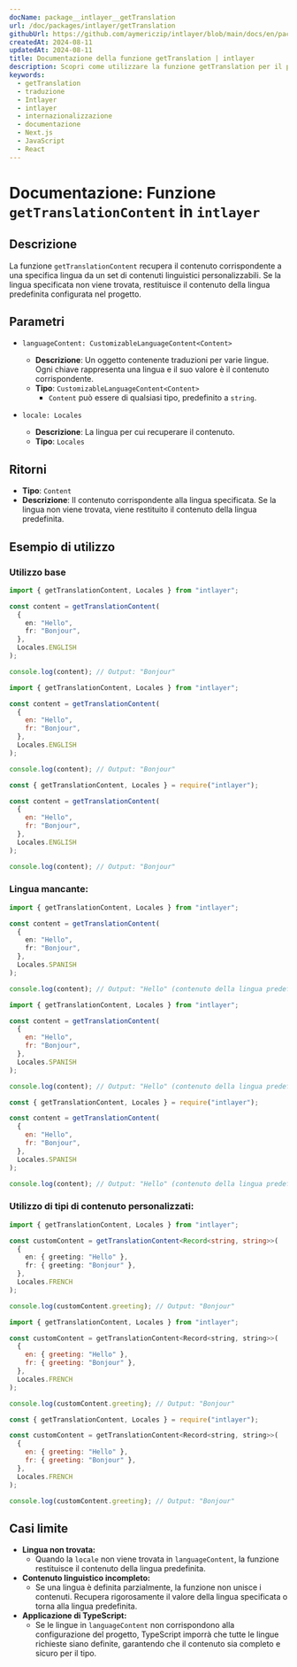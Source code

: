 ```yaml
---
docName: package__intlayer__getTranslation
url: /doc/packages/intlayer/getTranslation
githubUrl: https://github.com/aymericzip/intlayer/blob/main/docs/en/packages/intlayer/getTranslation.md
createdAt: 2024-08-11
updatedAt: 2024-08-11
title: Documentazione della funzione getTranslation | intlayer
description: Scopri come utilizzare la funzione getTranslation per il pacchetto intlayer
keywords:
  - getTranslation
  - traduzione
  - Intlayer
  - intlayer
  - internazionalizzazione
  - documentazione
  - Next.js
  - JavaScript
  - React
---
```


# Documentazione: Funzione `getTranslationContent` in `intlayer`

## Descrizione

La funzione `getTranslationContent` recupera il contenuto corrispondente a una specifica lingua da un set di contenuti linguistici personalizzabili. Se la lingua specificata non viene trovata, restituisce il contenuto della lingua predefinita configurata nel progetto.

## Parametri

- `languageContent: CustomizableLanguageContent<Content>`

  - **Descrizione**: Un oggetto contenente traduzioni per varie lingue. Ogni chiave rappresenta una lingua e il suo valore è il contenuto corrispondente.
  - **Tipo**: `CustomizableLanguageContent<Content>`
    - `Content` può essere di qualsiasi tipo, predefinito a `string`.

- `locale: Locales`

  - **Descrizione**: La lingua per cui recuperare il contenuto.
  - **Tipo**: `Locales`

## Ritorni

- **Tipo**: `Content`
- **Descrizione**: Il contenuto corrispondente alla lingua specificata. Se la lingua non viene trovata, viene restituito il contenuto della lingua predefinita.

## Esempio di utilizzo

### Utilizzo base

```typescript codeFormat="typescript"
import { getTranslationContent, Locales } from "intlayer";

const content = getTranslationContent(
  {
    en: "Hello",
    fr: "Bonjour",
  },
  Locales.ENGLISH
);

console.log(content); // Output: "Bonjour"
```

```javascript codeFormat="esm"
import { getTranslationContent, Locales } from "intlayer";

const content = getTranslationContent(
  {
    en: "Hello",
    fr: "Bonjour",
  },
  Locales.ENGLISH
);

console.log(content); // Output: "Bonjour"
```

```javascript codeFormat="commonjs"
const { getTranslationContent, Locales } = require("intlayer");

const content = getTranslationContent(
  {
    en: "Hello",
    fr: "Bonjour",
  },
  Locales.ENGLISH
);

console.log(content); // Output: "Bonjour"
```

### Lingua mancante:

```typescript codeFormat="typescript"
import { getTranslationContent, Locales } from "intlayer";

const content = getTranslationContent(
  {
    en: "Hello",
    fr: "Bonjour",
  },
  Locales.SPANISH
);

console.log(content); // Output: "Hello" (contenuto della lingua predefinita)
```

```javascript codeFormat="esm"
import { getTranslationContent, Locales } from "intlayer";

const content = getTranslationContent(
  {
    en: "Hello",
    fr: "Bonjour",
  },
  Locales.SPANISH
);

console.log(content); // Output: "Hello" (contenuto della lingua predefinita)
```

```javascript codeFormat="commonjs"
const { getTranslationContent, Locales } = require("intlayer");

const content = getTranslationContent(
  {
    en: "Hello",
    fr: "Bonjour",
  },
  Locales.SPANISH
);

console.log(content); // Output: "Hello" (contenuto della lingua predefinita)
```

### Utilizzo di tipi di contenuto personalizzati:

```typescript codeFormat="typescript"
import { getTranslationContent, Locales } from "intlayer";

const customContent = getTranslationContent<Record<string, string>>(
  {
    en: { greeting: "Hello" },
    fr: { greeting: "Bonjour" },
  },
  Locales.FRENCH
);

console.log(customContent.greeting); // Output: "Bonjour"
```

```javascript codeFormat="esm"
import { getTranslationContent, Locales } from "intlayer";

const customContent = getTranslationContent<Record<string, string>>(
  {
    en: { greeting: "Hello" },
    fr: { greeting: "Bonjour" },
  },
  Locales.FRENCH
);

console.log(customContent.greeting); // Output: "Bonjour"
```

```javascript codeFormat="commonjs"
const { getTranslationContent, Locales } = require("intlayer");

const customContent = getTranslationContent<Record<string, string>>(
  {
    en: { greeting: "Hello" },
    fr: { greeting: "Bonjour" },
  },
  Locales.FRENCH
);

console.log(customContent.greeting); // Output: "Bonjour"
```

## Casi limite

- **Lingua non trovata:**
  - Quando la `locale` non viene trovata in `languageContent`, la funzione restituisce il contenuto della lingua predefinita.
- **Contenuto linguistico incompleto:**
  - Se una lingua è definita parzialmente, la funzione non unisce i contenuti. Recupera rigorosamente il valore della lingua specificata o torna alla lingua predefinita.
- **Applicazione di TypeScript:**
  - Se le lingue in `languageContent` non corrispondono alla configurazione del progetto, TypeScript imporrà che tutte le lingue richieste siano definite, garantendo che il contenuto sia completo e sicuro per il tipo.
